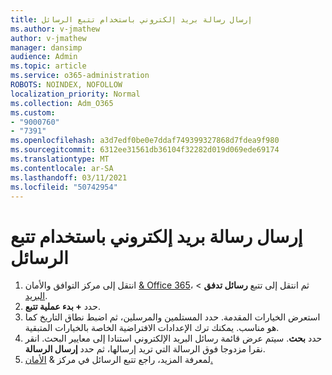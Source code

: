 ```yaml
---
title: إرسال رسالة بريد إلكتروني باستخدام تتبع الرسائل
ms.author: v-jmathew
author: v-jmathew
manager: dansimp
audience: Admin
ms.topic: article
ms.service: o365-administration
ROBOTS: NOINDEX, NOFOLLOW
localization_priority: Normal
ms.collection: Adm_O365
ms.custom:
- "9000760"
- "7391"
ms.openlocfilehash: a3d7edf0be0e7ddaf749399327868d7fdea9f980
ms.sourcegitcommit: 6312ee31561db36104f32282d019d069ede69174
ms.translationtype: MT
ms.contentlocale: ar-SA
ms.lasthandoff: 03/11/2021
ms.locfileid: "50742954"
---
```

# <a name="submit-an-email-message-using-message-trace"></a>إرسال رسالة بريد إلكتروني باستخدام تتبع الرسائل

1. انتقل إلى مركز التوافق والأمان [& Office 365](https://go.microsoft.com/fwlink/p/?linkid=2077143)، ثم انتقل إلى تتبع **رسائل تدفق**  >  [البريد](https://go.microsoft.com/fwlink/?linkid=2101048).
2. حدد **+ بدء عملية تتبع**.
3. استعرض الخيارات المقدمة. حدد المستلمين والمرسلين، ثم اضبط نطاق التاريخ كما هو مناسب. يمكنك ترك الإعدادات الافتراضية الخاصة بالخيارات المتبقية.
4. حدد **بحث**. سيتم عرض قائمة رسائل البريد الإلكتروني استنادا إلى معايير البحث. انقر نقرا مزدوجا فوق الرسالة التي تريد إرسالها، ثم حدد **إرسال الرسالة**.
5. لمعرفة المزيد، راجع تتبع الرسائل في مركز & [الأمان.](https://go.microsoft.com/fwlink/?linkid=2101557)
